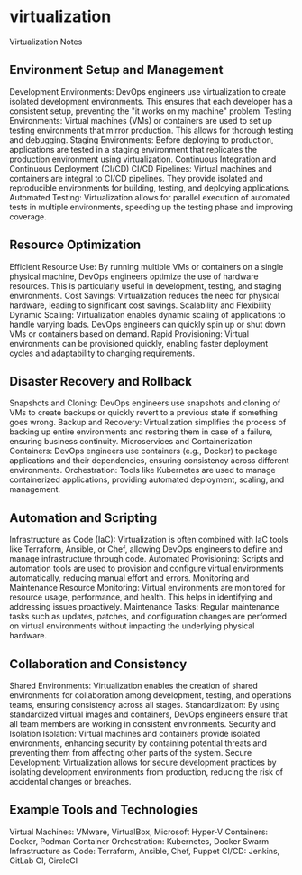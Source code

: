 # virtualization
Virtualization Notes

## Environment Setup and Management
Development Environments: DevOps engineers use virtualization to create isolated development environments. This ensures that each developer has a consistent setup, preventing the "it works on my machine" problem.
Testing Environments: Virtual machines (VMs) or containers are used to set up testing environments that mirror production. This allows for thorough testing and debugging.
Staging Environments: Before deploying to production, applications are tested in a staging environment that replicates the production environment using virtualization.
Continuous Integration and Continuous Deployment (CI/CD)
CI/CD Pipelines: Virtual machines and containers are integral to CI/CD pipelines. They provide isolated and reproducible environments for building, testing, and deploying applications.
Automated Testing: Virtualization allows for parallel execution of automated tests in multiple environments, speeding up the testing phase and improving coverage.

## Resource Optimization
Efficient Resource Use: By running multiple VMs or containers on a single physical machine, DevOps engineers optimize the use of hardware resources. This is particularly useful in development, testing, and staging environments.
Cost Savings: Virtualization reduces the need for physical hardware, leading to significant cost savings.
Scalability and Flexibility
Dynamic Scaling: Virtualization enables dynamic scaling of applications to handle varying loads. DevOps engineers can quickly spin up or shut down VMs or containers based on demand.
Rapid Provisioning: Virtual environments can be provisioned quickly, enabling faster deployment cycles and adaptability to changing requirements.

## Disaster Recovery and Rollback
Snapshots and Cloning: DevOps engineers use snapshots and cloning of VMs to create backups or quickly revert to a previous state if something goes wrong.
Backup and Recovery: Virtualization simplifies the process of backing up entire environments and restoring them in case of a failure, ensuring business continuity.
Microservices and Containerization
Containers: DevOps engineers use containers (e.g., Docker) to package applications and their dependencies, ensuring consistency across different environments.
Orchestration: Tools like Kubernetes are used to manage containerized applications, providing automated deployment, scaling, and management.

## Automation and Scripting
Infrastructure as Code (IaC): Virtualization is often combined with IaC tools like Terraform, Ansible, or Chef, allowing DevOps engineers to define and manage infrastructure through code.
Automated Provisioning: Scripts and automation tools are used to provision and configure virtual environments automatically, reducing manual effort and errors.
Monitoring and Maintenance
Resource Monitoring: Virtual environments are monitored for resource usage, performance, and health. This helps in identifying and addressing issues proactively.
Maintenance Tasks: Regular maintenance tasks such as updates, patches, and configuration changes are performed on virtual environments without impacting the underlying physical hardware.

## Collaboration and Consistency
Shared Environments: Virtualization enables the creation of shared environments for collaboration among development, testing, and operations teams, ensuring consistency across all stages.
Standardization: By using standardized virtual images and containers, DevOps engineers ensure that all team members are working in consistent environments.
Security and Isolation
Isolation: Virtual machines and containers provide isolated environments, enhancing security by containing potential threats and preventing them from affecting other parts of the system.
Secure Development: Virtualization allows for secure development practices by isolating development environments from production, reducing the risk of accidental changes or breaches.

## Example Tools and Technologies
Virtual Machines: VMware, VirtualBox, Microsoft Hyper-V
Containers: Docker, Podman
Container Orchestration: Kubernetes, Docker Swarm
Infrastructure as Code: Terraform, Ansible, Chef, Puppet
CI/CD: Jenkins, GitLab CI, CircleCI
